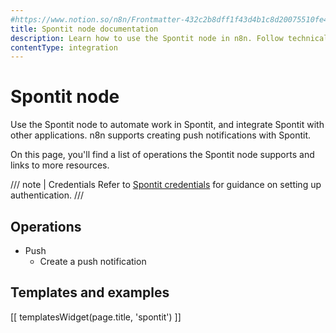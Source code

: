 ```yaml
---
#https://www.notion.so/n8n/Frontmatter-432c2b8dff1f43d4b1c8d20075510fe4
title: Spontit node documentation
description: Learn how to use the Spontit node in n8n. Follow technical documentation to integrate Spontit node into your workflows.
contentType: integration
---
```


# Spontit node

Use the Spontit node to automate work in Spontit, and integrate Spontit with other applications. n8n supports creating push notifications with Spontit. 

On this page, you'll find a list of operations the Spontit node supports and links to more resources.

/// note | Credentials
Refer to [Spontit credentials](/integrations/builtin/credentials/spontit/) for guidance on setting up authentication. 
///

## Operations

* Push
    * Create a push notification

## Templates and examples

<!-- see https://www.notion.so/n8n/Pull-in-templates-for-the-integrations-pages-37c716837b804d30a33b47475f6e3780 -->
[[ templatesWidget(page.title, 'spontit') ]]
